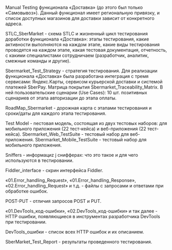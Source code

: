 Manual Testing функционала «Доставка» (до этого был только «Самовывоз»). Данный функционал имеет региональную привязку, и список доступных магазинов для доставки зависит от конкретного адреса.

STLC_SberMarket - схема STLC и жизненный цикл тестирования доработки функционала «Доставка»: этапы тестирования, какие активности выполняются на каждом этапе, какие виды тестирования проводятся на каждом этапе, какая тестовая документация, отчетность, с какими специалистами сотрудничаем (разработчик, аналитик, смежные команды и другие).

Sbermarket_Test_Strategy - стратегия тестирования. Для реализации функционала «Доставка» была разработана интеграция с тремя сервисами: Яндекс.Карты, сервисом курьерской доставки и системой платежей SberPay.
Матрица покрытия Sbermarket_Traceability_Matrix. В ней пользовательские сценарии (Use Cases): 10 шт. позитивных сценариев от этапа авторизации до этапа оплаты.

RoadMap_Sbermarket - дорожная карта с этапами тестирования и сроки/даты для каждого этапа тестирования.

Test Model - nестовая модель, состоящая из двух тестовых наборов: для мобильного приложения (22 тест-кейса) и веб-приложения (22 тест-кейса). 
Sbermarket_Web_TestSuite - тестовый набор для веб-приложения.
Sbermarket_Mobile_TestSuite - тестовый набор для мобильного приложения.

Sniffers - информациz j снифферах: что это такое и для чего используются в тестировании.

Fiddler_interface - скрин интерфейса Fiddler.

«01.Error_handling_Request», «01.Error_handling_Response», «02.Error_handling_Request» и т.д. -  файлы с запросами и ответами при обработке ошибок.


POST-PUT - отличия запросов POST и PUT.


«01.DevTools_код-ошибки», «02.DevTools_код-ошибки» и так далее - HTTP ошибки, появляющиеся в инструментах разработчика DevTools при тестировании.

DevTools_ошибки - список всех HTTP ошибок и их описанием.

SberMarket_Test_Report - результаты проведенного тестирования.



